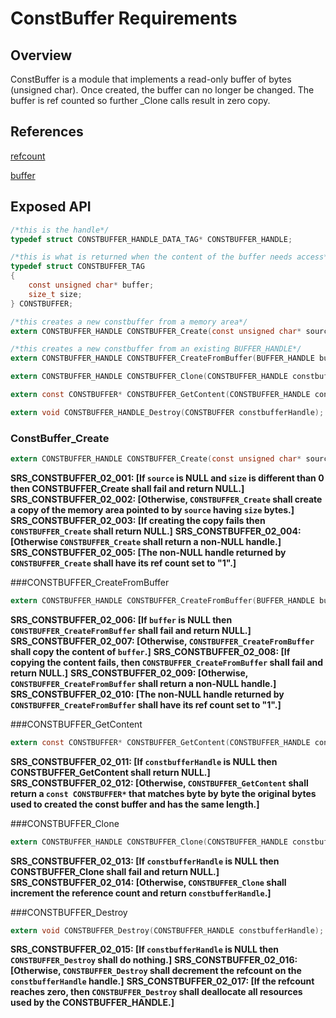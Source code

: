 ConstBuffer Requirements
================


## Overview

ConstBuffer is a module that implements a read-only buffer of bytes (unsigned char). 
Once created, the buffer can no longer be changed. The buffer is ref counted so further _Clone calls result in
zero copy.


## References
[refcount](../inc/refcount.h)

[buffer](buffer_requirements.docm)

## Exposed API
```C
/*this is the handle*/
typedef struct CONSTBUFFER_HANDLE_DATA_TAG* CONSTBUFFER_HANDLE;

/*this is what is returned when the content of the buffer needs access*/
typedef struct CONSTBUFFER_TAG
{
    const unsigned char* buffer;
    size_t size;
} CONSTBUFFER;

/*this creates a new constbuffer from a memory area*/
extern CONSTBUFFER_HANDLE CONSTBUFFER_Create(const unsigned char* source, size_t size);

/*this creates a new constbuffer from an existing BUFFER_HANDLE*/
extern CONSTBUFFER_HANDLE CONSTBUFFER_CreateFromBuffer(BUFFER_HANDLE buffer);

extern CONSTBUFFER_HANDLE CONSTBUFFER_Clone(CONSTBUFFER_HANDLE constbufferHandle);

extern const CONSTBUFFER* CONSTBUFFER_GetContent(CONSTBUFFER_HANDLE constbufferHandle); 

extern void CONSTBUFFER_HANDLE_Destroy(CONSTBUFFER constbufferHandle);
```

### ConstBuffer_Create
```C
extern CONSTBUFFER_HANDLE CONSTBUFFER_Create(const unsigned char* source, size_t size);
```
**SRS_CONSTBUFFER_02_001: [**If `source` is NULL and `size` is different than 0 then CONSTBUFFER_Create shall fail and return NULL.**]** 
**SRS_CONSTBUFFER_02_002: [**Otherwise, `CONSTBUFFER_Create` shall create a copy of the memory area pointed to by `source` having `size` bytes.**]**
**SRS_CONSTBUFFER_02_003: [**If creating the copy fails then `CONSTBUFFER_Create` shall return NULL.**]**
**SRS_CONSTBUFFER_02_004: [**Otherwise `CONSTBUFFER_Create` shall return a non-NULL handle.**]** 
**SRS_CONSTBUFFER_02_005: [**The non-NULL handle returned by `CONSTBUFFER_Create` shall have its ref count set to "1".**]** 

###CONSTBUFFER_CreateFromBuffer
```C
extern CONSTBUFFER_HANDLE CONSTBUFFER_CreateFromBuffer(BUFFER_HANDLE buffer);
```
**SRS_CONSTBUFFER_02_006: [**If `buffer` is NULL then `CONSTBUFFER_CreateFromBuffer` shall fail and return NULL.**]**
**SRS_CONSTBUFFER_02_007: [**Otherwise, `CONSTBUFFER_CreateFromBuffer` shall copy the content of `buffer`.**]**
**SRS_CONSTBUFFER_02_008: [**If copying the content fails, then `CONSTBUFFER_CreateFromBuffer` shall fail and return NULL.**]**
**SRS_CONSTBUFFER_02_009: [**Otherwise, `CONSTBUFFER_CreateFromBuffer` shall return a non-NULL handle.**]**
**SRS_CONSTBUFFER_02_010: [**The non-NULL handle returned by `CONSTBUFFER_CreateFromBuffer` shall have its ref count set to "1".**]** 

###CONSTBUFFER_GetContent
```C
extern const CONSTBUFFER* CONSTBUFFER_GetContent(CONSTBUFFER_HANDLE constbufferHandle);
```
**SRS_CONSTBUFFER_02_011: [**If `constbufferHandle` is NULL then CONSTBUFFER_GetContent shall return NULL.**]**
**SRS_CONSTBUFFER_02_012: [**Otherwise, `CONSTBUFFER_GetContent` shall return a `const CONSTBUFFER*` that matches byte by byte the original bytes used to created the const buffer and has the same length.**]**

###CONSTBUFFER_Clone
```C
extern CONSTBUFFER_HANDLE CONSTBUFFER_Clone(CONSTBUFFER_HANDLE constbufferHandle);
```
**SRS_CONSTBUFFER_02_013: [**If `constbufferHandle` is NULL then CONSTBUFFER_Clone shall fail and return NULL.**]**
**SRS_CONSTBUFFER_02_014: [**Otherwise, `CONSTBUFFER_Clone` shall increment the reference count and return `constbufferHandle`.**]**

###CONSTBUFFER_Destroy
```C
extern void CONSTBUFFER_Destroy(CONSTBUFFER_HANDLE constbufferHandle);
```
**SRS_CONSTBUFFER_02_015: [**If `constbufferHandle` is NULL then `CONSTBUFFER_Destroy` shall do nothing.**]**
**SRS_CONSTBUFFER_02_016: [**Otherwise, `CONSTBUFFER_Destroy` shall decrement the refcount on the `constbufferHandle` handle.**]** 
**SRS_CONSTBUFFER_02_017: [**If the refcount reaches zero, then `CONSTBUFFER_Destroy` shall deallocate all resources used by the CONSTBUFFER_HANDLE.**]**




